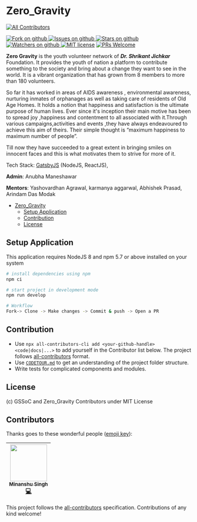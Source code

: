 # Zero_Gravity
[![All Contributors](https://img.shields.io/badge/all_contributors-1-orange.svg?style=flat-square)](#contributors)

[![Fork on github](https://img.shields.io/github/forks/GirlScriptSummerOfCode/Zero_Gravity.svg) ](https://github.com/GirlScriptSummerOfCode/Zero_Gravity/network/members)
[![Issues on github](https://img.shields.io/github/issues/GirlScriptSummerOfCode/Zero_Gravity.svg) ](https://github.com/GirlScriptSummerOfCode/Zero_Gravity/issues)
[![Stars on github](https://img.shields.io/github/stars/GirlScriptSummerOfCode/Zero_Gravity.svg) ](https://github.com/GirlScriptSummerOfCode/Zero_Gravity/stargazers)
[![Watchers on github](https://img.shields.io/github/watchers/GirlScriptSummerOfCode/Zero_Gravity.svg) ](https://github.com/GirlScriptSummerOfCode/Zero_Gravity/watchers)
[![MIT license](https://img.shields.io/github/license/GirlScriptSummerOfCode/Zero_Gravity.svg)](LICENSE)
[![PRs Welcome](https://img.shields.io/badge/PRs-welcome-brightgreen.svg?style=flat-square)](http://makeapullrequest.com)


**Zero Gravity** is the youth volunteer network of  ***Dr. Shrikant Jichkar*** Foundation. It provides the youth of nation a platform to contribute something to the society and bring about a change they want to see in the world. It is a vibrant organization that has grown from 8 members to more than 180 volunteers.

So far it has worked in areas of AIDS awareness , environmental awareness, nurturing inmates of orphanages as well as taking care of residents of Old Age Homes. It holds a notion that happiness and satisfaction is the ultimate purpose of human lives. Ever since it's inception their main motive has been to spread joy ,happiness and contentment to all associated with it.Through various campaigns,activities and events ,they have always endeavoured to achieve this aim of theirs. Their simple thought is “maximum happiness to maximum number of people”. 

Till now they have succeeded to a great extent in bringing smiles on innocent faces  and this is what motivates them to strive for more of it.

Tech Stack: [GatsbyJS](https://www.gatsbyjs.org/) (NodeJS, ReactJS), 

**Admin**: Anubha Maneshawar

**Mentors**: Yashovardhan Agrawal, karmanya aggarwal, Abhishek Prasad, Arindam Das Modak


- [Zero_Gravity](#zerogravity)
    - [Setup Application](#setup-application)
    - [Contribution](#contribution)
    - [License](#license)


## Setup Application
This application requires NodeJS 8 and npm 5.7 or above installed on your system


```bash
# install dependencies using npm
npm ci

# start project in development mode
npm run develop

# Workflow
Fork-> Clone -> Make changes -> Commit & push -> Open a PR
```
## Contribution

- Use `npx all-contributors-cli add <your-github-handle> <code|docs|...>` to add yourself in the Contributor list below. The project follows [all-contributors](https://github.com/kentcdodds/all-contributors) format.
- Use [`CODETOUR.md`](CODETOUR.md) to get an understanding of the project folder structure.
- Write tests for complicated components and modules.

## License

(c) GSSoC and Zero_Gravity Contributors under MIT License

## Contributors

Thanks goes to these wonderful people ([emoji key](https://github.com/kentcdodds/all-contributors#emoji-key)):

<!-- ALL-CONTRIBUTORS-LIST:START - Do not remove or modify this section -->
<!-- prettier-ignore -->
| [<img src="https://avatars2.githubusercontent.com/u/21311242?v=4" width="100px;"/><br /><sub><b>Minanshu Singh</b></sub>](https://github.com/kryptokinght)<br />[💻](https://github.com/GirlScriptSummerOfCode/Zero_Gravity/commits?author=kryptokinght "Code") |
| :---: |
<!-- ALL-CONTRIBUTORS-LIST:END -->

This project follows the [all-contributors](https://github.com/kentcdodds/all-contributors) specification. Contributions of any kind welcome!